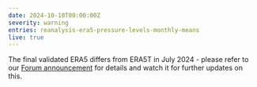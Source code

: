 ```yaml
---
date: 2024-10-10T00:00:00Z
severity: warning
entries: reanalysis-era5-pressure-levels-monthly-means
live: true
---
```

The final validated ERA5 differs from ERA5T in July 2024 - please refer to our
[Forum announcement](https://forum.ecmwf.int/t/final-validated-era5-product-to-differ-from-era5t-in-july-2024/6685)
for details and watch it for further updates on this.   


